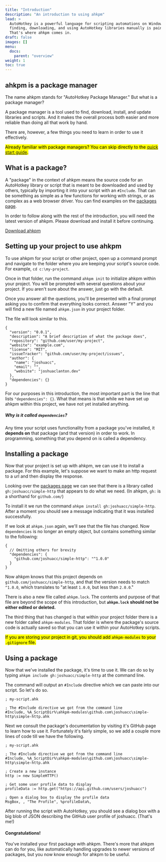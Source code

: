 ```yaml
---
title: "Introduction"
description: "An introduction to using ahkpm"
lead: >
  AutoHotkey is a powerful language for scripting automations on Windows, but
  finding, downloading, and using AutoHotkey libraries manually is painful.
  That's where ahkpm comes in.
draft: false
images: []
menu:
  docs:
    parent: "overview"
weight: 1
toc: true
---
```


## ahkpm is a package manager

The name ahkpm stands for "AutoHotkey Package Manager."
But what is a package manager?

A package manager is a tool used to find, download, install, and update
libraries and scripts. And it makes the overall process both easier and more
reliable than doing all that work by hand.

There are, however, a few things you need to learn in order to use it
effectively.

<mark class="fs-6">Already familiar with package managers? You can skip directly to
the [quick start guide](/quick-start).</mark>

## What is a package?

A "package" in the context of ahkpm means the source code for an AutoHotkey
library or script that is meant to be downloaded and used by others, typically
by importing it into your script with an `#Include`.
That can be something as simple as a few functions for working with strings,
or as complex as a web browser driver.
You can find examples on the [packages page](/packages).

<aside class="alert alert-info">
  <p>In order to follow along with the rest of the introduction, you will need
  the latest version of ahkpm. Please download and install it before continuing.</p>
  <a download class="btn btn-small btn-secondary" href="{{<download-latest-msi-url>}}">Download ahkpm</a>
</aside>

## Setting up your project to use ahkpm

To use ahkpm for your script or other project, open up a command prompt and
navigate to the folder where you are keeping your script's source code.
For example, `cd c:\my-project`.

Once in that folder, run the command `ahkpm init` to initialize ahkpm within
your project. You will be prompted with several questions about your project.
If you aren't sure about the answer, just go with the default.

Once you answer all the questions, you'll be presented with a final prompt
asking you to confirm that everything looks correct. Answer "Y" and you will
find a new file named `ahkpm.json` in your project folder.

The file will look similar to this.

```jsonc
{
  "version": "0.0.1",
  "description": "A brief description of what the package does",
  "repository": "github.com/user/my-project",
  "website": "example.com",
  "license": "MIT",
  "issueTracker": "github.com/user/my-project/issues",
  "author": {
    "name": "joshuacc",
    "email": "",
    "website": "joshuaclanton.dev"
  },
  "dependencies": {}
}
```

For our purposes in this introduction, the most important part is the line that
lists `"dependencies": {}`. What that means is that while we have set up ahkpm
within this project, we have not yet installed anything.

<aside class="alert alert-info">

  ##### Why is it called `dependencies`?

  Any time your script uses functionality from a package you've installed,
  it **depends on** that package (and that version) in order to work.
  In programming, something that you depend on is called a dependency.

</aside>

## Installing a package

Now that your project is set up with ahkpm, we can use it to install a package.
For this example, let's suppose we want to make an http request to a url and
then display the response.

Looking over the [packages page](/packages) we can see that there is a library
called `gh:joshuacc/simple-http` that appears to do what we need. (In ahkpm, `gh:`
is a shorthand for `github.com/`)

To install it we run the command `ahkpm install gh:joshuacc/simple-http`.
After a moment you should see a message indicating that it was installed
successfully.

If we look at `ahkpm.json` again, we'll see that the file has changed.
Now `dependencies` is no longer an empty object, but contains something similar
to the following:

```jsonc
{
  // Omitting others for brevity
  "dependencies": {
    "github.com/joshuacc/simple-http": "^1.0.0"
  }
}
```

Now ahkpm knows that this project depends on `github.com/joshuacc/simple-http`,
and that the version needs to match `^1.0.0`, which translates to
"at least `1.0.0`, but less than `2.0.0`."

<!-- For more information, see the versions, semver, and semver ranges pages -->

There is also a new file called `ahkpm.lock`. The contents and purpose of that
file are beyond the scope of this introduction, but **`ahkpm.lock` should not be
either edited or deleted.**

The third thing that has changed is that within your project folder there is a
new folder called `ahkpm-modules`. That folder is where the package's source
code is actually saved so that you can use it within your AutoHotkey scripts.

<mark class="fs-6">If you are storing your project in git, you should add `ahkpm-modules` to
your `.gitignore` file.</mark>

## Using a package

Now that we've installed the package, it's time to use it. We can do so by
typing `ahkpm include gh:joshuacc/simple-http` at the command line.

The command will output an `#Include` directive which we can paste into our script.
So let's do so.

```autohotkey
; my-script.ahk

; The #Include directive we got from the command line
#Include, %A_ScriptDir%\ahkpm-modules\github.com\joshuacc\simple-http\simple-http.ahk
```

Next we consult the package's documentation by visiting it's GitHub page to
learn how to use it. Fortunately it's fairly simple, so we add a couple more
lines of code till we have the following.

```autohotkey
; my-script.ahk

; The #Include directive we got from the command line
#Include, %A_ScriptDir%\ahkpm-modules\github.com\joshuacc\simple-http\simple-http.ahk

; Create a new instance
http := new SimpleHTTP()

; Get some user profile data to display
profileData := http.get("https://api.github.com/users/joshuacc")

; Open a dialog box to display the profile data
MsgBox, , "The Profile", %profileData%,
```

After running the script with AutoHotkey, you should see a dialog box with a
big blob of JSON describing the GitHub user profile of joshuacc. (That's me!)

<div class="alert alert-success">

  #### Congratulations!

  You've installed your first package with ahkpm. There's more that ahkpm can
  do for you, like automatically handling upgrades to newer versions of packages,
  but you now know enough for ahkpm to be useful.

</div>
